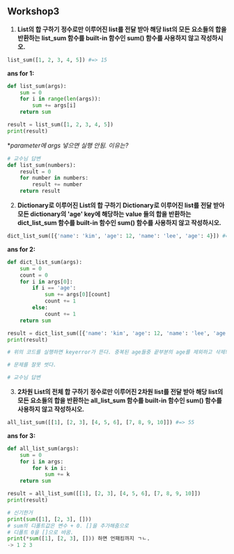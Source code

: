 ## Workshop3

1. **List의 합 구하기**
**정수로만 이루어진 list를 전달 받아 해당 list의 모든 요소들의 합을 반환하는 list_sum 함수를 built-in 함수인 sum() 함수를 사용하지 않고 작성하시오.**

```python
list_sum([1, 2, 3, 4, 5]) #=> 15
```

**ans for 1:**

```python
def list_sum(args):
    sum = 0
    for i in range(len(args)):
        sum += args[i]
    return sum

result = list_sum([1, 2, 3, 4, 5])
print(result)
```

**parameter에 *args 넣으면 실행 안됨. 이유는?**

```python
# 교수님 답변
def list_sum(numbers):
    result = 0
    for number in numbers:
        result += number
    return result
```





2. **Dictionary로 이루어진 List의 합 구하기**
**Dictionary로 이루어진 list를 전달 받아 모든 dictionary의 'age' key에 해당하는 value 들의 합을 반환하는 dict_list_sum 함수를 built-in 함수인 sum() 함수를 사용하지 않고 작성하시오.**

```python
dict_list_sum([{'name': 'kim', 'age': 12, 'name': 'lee', 'age': 4}]) #=> 16
```

**ans for 2:**

```python
def dict_list_sum(args):
    sum = 0
    count = 0
    for i in args[0]:
        if i == 'age':
            sum += args[0][count]
            count += 1
        else:
            count += 1
    return sum

result = dict_list_sum([{'name': 'kim', 'age': 12, 'name': 'lee', 'age': 4}])
print(result)

# 위의 코드를 실행하면 keyerror가 뜬다. 중복된 age들중 끝부분의 age를 제외하고 삭제되어 key를 찾을 수 없게 된걸까? 모르겠다...

# 문제를 잘못 썻다.
```

```python
# 교수님 답변

```







3. **2차원 List의 전체 합 구하기**
**정수로만 이루어진 2차원 list를 전달 받아 해당 list의 모든 요소들의 합을 반환하는 all_list_sum 함수를 built-in 함수인 sum() 함수를 사용하지 않고 작성하시오.**

```python
all_list_sum([[1], [2, 3], [4, 5, 6], [7, 8, 9, 10]]) #=> 55
```

**ans for 3:**

```python
def all_list_sum(args):
    sum = 0
    for i in args:
        for k in i:
            sum += k
    return sum

result = all_list_sum([[1], [2, 3], [4, 5, 6], [7, 8, 9, 10]])
print(result)
```

```py
# 신기한거
print(sum([1], [2, 3], []))
# sum의 디폴트값은 변수 + 0. []을 추가해줌으로
# 디폴트 0을 []으로 바꿈.
print(*sum([1], [2, 3], [])) 하면 언패킹까지 ㄱㄴ.
-> 1 2 3
```

